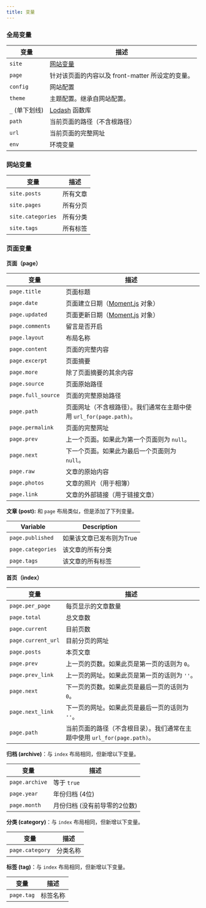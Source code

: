 ```yaml
---
title: 变量
---
```

### 全局变量

变量 | 描述
--- | ---
`site` | [网站变量](#网站变量)
`page` | 针对该页面的内容以及 front-matter 所设定的变量。
`config` | 网站配置
`theme` | 主题配置。继承自网站配置。
`_` (单下划线) | [Lodash](https://lodash.com/  'Lodash') 函数库
`path` | 当前页面的路径（不含根路径）
`url` | 当前页面的完整网址
`env` | 环境变量

### 网站变量

变量 | 描述
--- | ---
`site.posts` | 所有文章
`site.pages` | 所有分页
`site.categories` | 所有分类
`site.tags` | 所有标签

### 页面变量

**页面（page）**

变量 | 描述
--- | ---
`page.title` | 页面标题
`page.date` | 页面建立日期（[Moment.js] 对象）
`page.updated` | 页面更新日期（[Moment.js] 对象）
`page.comments` | 留言是否开启
`page.layout` | 布局名称
`page.content` | 页面的完整内容
`page.excerpt` | 页面摘要
`page.more` | 除了页面摘要的其余内容
`page.source` | 页面原始路径
`page.full_source` | 页面的完整原始路径
`page.path` | 页面网址（不含根路径）。我们通常在主题中使用 `url_for(page.path)`。
`page.permalink` | 页面的完整网址
`page.prev` | 上一个页面。如果此为第一个页面则为 `null`。
`page.next` | 下一个页面。如果此为最后一个页面则为 `null`。
`page.raw` | 文章的原始内容
`page.photos` | 文章的照片（用于相簿）
`page.link` | 文章的外部链接（用于链接文章）

**文章 (post):** 和 `page` 布局类似，但是添加了下列变量。

Variable | Description
--- | ---
`page.published` | 如果该文章已发布则为True
`page.categories` | 该文章的所有分类
`page.tags` | 该文章的所有标签

**首页（index）**

变量 | 描述
--- | ---
`page.per_page` | 每页显示的文章数量
`page.total` | 总文章数
`page.current` | 目前页数
`page.current_url` | 目前分页的网址
`page.posts` | 本页文章
`page.prev` | 上一页的页数。如果此页是第一页的话则为 `0`。
`page.prev_link` | 上一页的网址。如果此页是第一页的话则为 `''`。
`page.next` | 下一页的页数。如果此页是最后一页的话则为 `0`。
`page.next_link` | 下一页的网址。如果此页是最后一页的话则为 `''`。
`page.path` | 当前页面的路径（不含根目录）。我们通常在主题中使用 `url_for(page.path)`。

**归档 (archive)**：与 `index` 布局相同，但新增以下变量。

变量 | 描述
--- | ---
`page.archive` | 等于 `true`
`page.year` | 年份归档 (4位)
`page.month` | 月份归档 (没有前导零的2位数)

**分类 (category)**：与 `index` 布局相同，但新增以下变量。

变量 | 描述
--- | ---
`page.category` | 分类名称

**标签 (tag)**：与 `index` 布局相同，但新增以下变量。

变量 | 描述
--- | ---
`page.tag` | 标签名称

[Lodash]: http://lodash.com/
[Moment.js]: http://momentjs.com/
